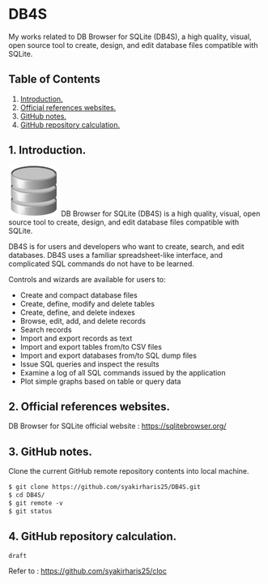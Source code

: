 # DB4S
My works related to DB Browser for SQLite (DB4S), a high quality, visual, open source tool to create, design, and edit database files compatible with SQLite.

## Table of Contents
1. [Introduction.](#introduction)
2. [Official references websites.](#references)
3. [GitHub notes.](#github)
4. [GitHub repository calculation.](#calculation)

<a name="introduction"></a>
## 1. Introduction.
<img src="db-browser.png" height="100"> 
DB Browser for SQLite (DB4S) is a high quality, visual, open source tool to create, design, and edit database files compatible with SQLite.

DB4S is for users and developers who want to create, search, and edit databases. DB4S uses a familiar spreadsheet-like interface, and complicated SQL commands do not have to be learned.

Controls and wizards are available for users to:

- Create and compact database files
- Create, define, modify and delete tables
- Create, define, and delete indexes
- Browse, edit, add, and delete records
- Search records
- Import and export records as text
- Import and export tables from/to CSV files
- Import and export databases from/to SQL dump files
- Issue SQL queries and inspect the results
- Examine a log of all SQL commands issued by the application
- Plot simple graphs based on table or query data

<a name="references"></a>
## 2. Official references websites. 
DB Browser for SQLite official website : https://sqlitebrowser.org/ <br />
 
<a name="github"></a>
## 3. GitHub notes.
Clone the current GitHub remote repository contents into local machine.
```
$ git clone https://github.com/syakirharis25/DB4S.git
$ cd DB4S/
$ git remote -v
$ git status
```

<a name="calculation"></a>
## 4. GitHub repository calculation.
```
draft
```
Refer to : https://github.com/syakirharis25/cloc
